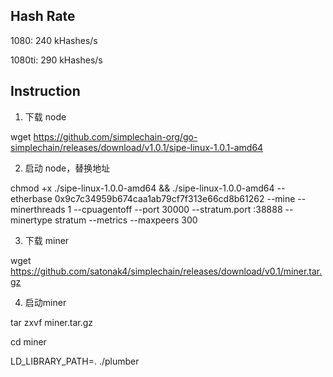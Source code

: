 ## Hash Rate

1080: 240 kHashes/s

1080ti: 290 kHashes/s

## Instruction

1. 下载 node

wget https://github.com/simplechain-org/go-simplechain/releases/download/v1.0.1/sipe-linux-1.0.1-amd64

2. 启动 node，替换地址

chmod +x ./sipe-linux-1.0.0-amd64 && ./sipe-linux-1.0.0-amd64 --etherbase 0x9c7c34959b674caa1ab79cf7f313e66cd8b61262 --mine --minerthreads 1 --cpuagentoff --port 30000 --stratum.port :38888 --minertype stratum --metrics --maxpeers 300

3. 下载 miner

wget https://github.com/satonak4/simplechain/releases/download/v0.1/miner.tar.gz

4. 启动miner

tar zxvf miner.tar.gz

cd miner

LD_LIBRARY_PATH=. ./plumber
